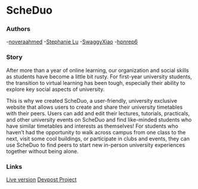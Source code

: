 # ScheDuo


### Authors
-[noveraahmed](https://github.com/noveraahmed)
-[Stephanie Lu](https://github.com/stephanieyflu)
-[SwaggyXiao](https://github.com/SwaggyXiao)
-[hpnrep6](https://github.com/hpnrep6)

### Story
After more than a year of online learning, our organization and social skills as students have become a little bit rusty. For first-year university students, the transition to virtual learning has been tough, especially their ability to explore key social aspects of university.

This is why we created ScheDuo, a user-friendly, university exclusive website that allows users to create and share their university timetables with their peers. Users can add and edit their lectures, tutorials, practicals, and other university events on ScheDuo and find like-minded students who have similar timetables and interests as themselves! For students who haven’t had the opportunity to walk across campus from one class to the next, visit some cool buildings, or participate in clubs and events, they can use ScheDuo to find peers to start new in-person university experiences together without being alone.

### Links
[Live version](https://tranquil-badlands-29747.herokuapp.com/index.html)
[Devpost Project](placeholder.com)
